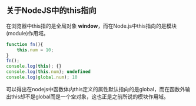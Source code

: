 ## 关于NodeJS中的this指向

在浏览器中this指的是全局对象 **window**，而在Node.js中this指向的是模块(module)作用域。



```javascript
function fn(){
    this.num = 10;
}
fn();
console.log(this); {}
console.log(this.num); undefined
console.log(global.num); 10
```

可以得出在nodejs中函数体内this定义的属性默认指向的是global，而在函数外输出this却不是global而是一个空对象，这也正是之前所说的模块作用域。